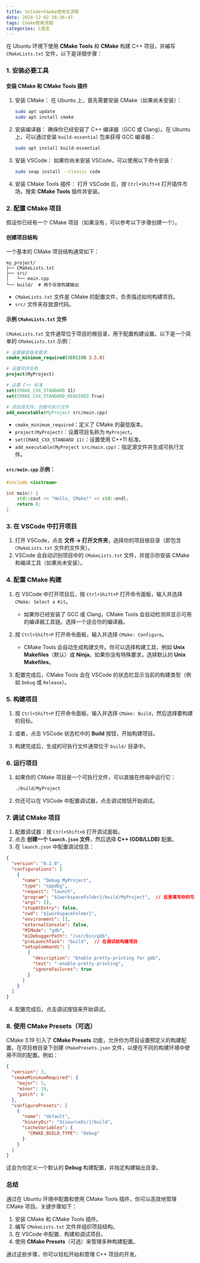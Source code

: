```yaml
---
title: VsCode+Cmake使用全流程
date: 2024-12-02 16:36:47
tags: Cmake使用流程
categories: C语言
---
```



在 Ubuntu 环境下使用 **CMake Tools** 和 **CMake** 构建 C++ 项目，并编写 `CMakeLists.txt` 文件，以下是详细步骤：

### 1. 安装必要工具

#### 安装 CMake 和 CMake Tools 插件

1. 安装 CMake：
   在 Ubuntu 上，首先需要安装 CMake（如果尚未安装）：
   ```bash
   sudo apt update
   sudo apt install cmake
   ```

2. 安装编译器：
   确保你已经安装了 C++ 编译器（GCC 或 Clang）。在 Ubuntu 上，可以通过安装 `build-essential` 包来获得 GCC 编译器：
   ```bash
   sudo apt install build-essential
   ```

3. 安装 VSCode：
   如果你尚未安装 VSCode，可以使用以下命令安装：
   ```bash
   sudo snap install --classic code
   ```

4. 安装 CMake Tools 插件：
   打开 VSCode 后，按 `Ctrl+Shift+X` 打开插件市场，搜索 **CMake Tools** 插件并安装。

### 2. 配置 CMake 项目

假设你已经有一个 CMake 项目（如果没有，可以参考以下步骤创建一个）。

#### 创建项目结构
一个基本的 CMake 项目结构通常如下：

```
my_project/
├── CMakeLists.txt
├── src/
│   └── main.cpp
└── build/  # 用于存放构建输出
```

- `CMakeLists.txt` 文件是 CMake 的配置文件，负责描述如何构建项目。
- `src/` 文件夹存放源代码。

#### 示例 `CMakeLists.txt` 文件
`CMakeLists.txt` 文件通常位于项目的根目录，用于配置构建设置。以下是一个简单的 `CMakeLists.txt` 示例：

```cmake
# 设置最低版本要求
cmake_minimum_required(VERSION 3.5.0)

# 设置项目名称
project(MyProject)

# 设置 C++ 标准
set(CMAKE_CXX_STANDARD 11)
set(CMAKE_CXX_STANDARD_REQUIRED True)

# 添加源文件，创建可执行文件
add_executable(MyProject src/main.cpp)
```

- `cmake_minimum_required`：定义了 CMake 的最低版本。
- `project(MyProject)`：设置项目名称为 `MyProject`。
- `set(CMAKE_CXX_STANDARD 11)`：设置使用 C++11 标准。
- `add_executable(MyProject src/main.cpp)`：指定源文件并生成可执行文件。

#### `src/main.cpp` 示例：
```cpp
#include <iostream>

int main() {
    std::cout << "Hello, CMake!" << std::endl;
    return 0;
}
```

### 3. 在 VSCode 中打开项目

1. 打开 VSCode，点击 **文件 -> 打开文件夹**，选择你的项目根目录（即包含 `CMakeLists.txt` 文件的文件夹）。
2. VSCode 会自动识别项目中的 `CMakeLists.txt` 文件，并提示你安装 CMake 和编译工具（如果尚未安装）。

### 4. 配置 CMake 构建

1. 在 VSCode 中打开项目后，按 `Ctrl+Shift+P` 打开命令面板，输入并选择 `CMake: Select a Kit`。
   
   - 如果你已经安装了 GCC 或 Clang，CMake Tools 会自动检测并显示可用的编译器工具链。选择一个适合你的编译器。
   
2. 按 `Ctrl+Shift+P` 打开命令面板，输入并选择 `CMake: Configure`。
   
   - CMake Tools 会自动生成构建文件。你可以选择构建工具，例如 **Unix Makefiles**（默认）或 **Ninja**。如果你没有特殊要求，选择默认的 **Unix Makefiles**。

3. 配置完成后，CMake Tools 会在 VSCode 的状态栏显示当前的构建类型（例如 `Debug` 或 `Release`）。

### 5. 构建项目

1. 按 `Ctrl+Shift+P` 打开命令面板，输入并选择 `CMake: Build`，然后选择要构建的目标。
   
2. 或者，点击 VSCode 状态栏中的 **Build** 按钮，开始构建项目。

3. 构建完成后，生成的可执行文件通常位于 `build/` 目录中。

### 6. 运行项目

1. 如果你的 CMake 项目是一个可执行文件，可以直接在终端中运行它：
   ```bash
   ./build/MyProject
   ```

2. 你还可以在 VSCode 中配置调试器，点击调试按钮开始调试。

### 7. 调试 CMake 项目

1. 配置调试器：按 `Ctrl+Shift+D` 打开调试面板。
2. 点击 **创建一个 `launch.json` 文件**，然后选择 **C++ (GDB/LLDB)** 配置。
3. 在 `launch.json` 中配置调试信息：

```json
{
  "version": "0.2.0",
  "configurations": [
    {
      "name": "Debug MyProject",
      "type": "cppdbg",
      "request": "launch",
      "program": "${workspaceFolder}/build/MyProject",  // 这里填写你的可执行文件路径
      "args": [],
      "stopAtEntry": false,
      "cwd": "${workspaceFolder}",
      "environment": [],
      "externalConsole": false,
      "MIMode": "gdb",
      "miDebuggerPath": "/usr/bin/gdb",
      "preLaunchTask": "build",  // 在调试前构建项目
      "setupCommands": [
        {
          "description": "Enable pretty-printing for gdb",
          "text": "-enable-pretty-printing",
          "ignoreFailures": true
        }
      ]
    }
  ]
}
```

4. 配置完成后，点击调试按钮来开始调试。

### 8. 使用 CMake Presets（可选）

CMake 3.19 引入了 **CMake Presets** 功能，允许你为项目设置预定义的构建配置。在项目根目录下创建 `CMakePresets.json` 文件，以便在不同的构建环境中使用不同的配置。例如：

```json
{
  "version": 3,
  "cmakeMinimumRequired": {
    "major": 3,
    "minor": 19,
    "patch": 0
  },
  "configurePresets": [
    {
      "name": "default",
      "binaryDir": "${sourceDir}/build",
      "cacheVariables": {
        "CMAKE_BUILD_TYPE": "Debug"
      }
    }
  ]
}
```

这会为你定义一个默认的 **Debug** 构建配置，并指定构建输出目录。

### 总结

通过在 Ubuntu 环境中配置和使用 CMake Tools 插件，你可以高效地管理 CMake 项目。关键步骤如下：

1. 安装 CMake 和 CMake Tools 插件。
2. 编写 `CMakeLists.txt` 文件并组织项目结构。
3. 在 VSCode 中配置、构建和调试项目。
4. 使用 **CMake Presets**（可选）来管理多种构建配置。

通过这些步骤，你可以轻松开始和管理 C++ 项目的开发。